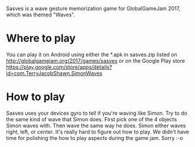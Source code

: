 Sasves is a wave gesture memorization game for GlobalGameJam 2017, which was themed "Waves".

# Where to play

You can play it on Android using either the *.apk in sasves.zip listed on <http://globalgamejam.org/2017/games/sasves> or on the Google Play store <https://play.google.com/store/apps/details?id=com.TerryJacobShawn.SimonWaves>

# How to play

Sasves uses your devices gyro to tell if you're waving like Simon. Try to do the same kind of wave that Simon does. First pick one of the 4 objects Simon waves with. Then wave the same way he does. Simon either waves right, left, or center. It's really hard to figure out how to play. We didn't have time for polishing the how to play aspects during the game jam. Sorry :-o